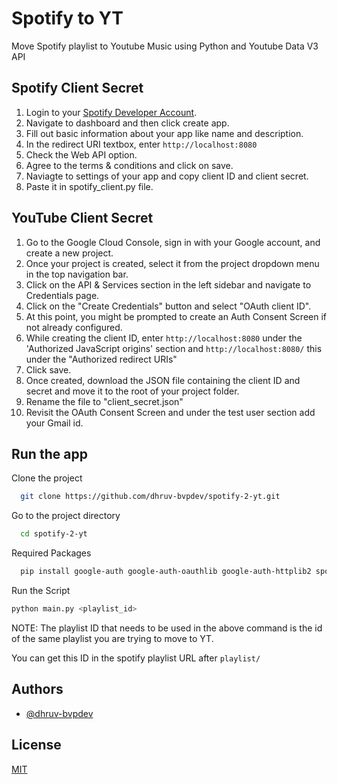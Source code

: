 
# Spotify to YT

Move Spotify playlist to Youtube Music using Python and Youtube Data V3 API




## Spotify Client Secret
1. Login to your [Spotify Developer Account](https://developer.spotify.com/).
2. Navigate to dashboard and then click create app.
3. Fill out basic information about your app like name and description.
4. In the redirect URI textbox, enter `http://localhost:8080`
5. Check the Web API option.
6. Agree to the terms & conditions and click on save.
7. Naviagte to settings of your app and copy client ID and client secret.
8. Paste it in spotify_client.py file.
## YouTube Client Secret
1. Go to the Google Cloud Console, sign in with your Google account, and create a new project.
2. Once your project is created, select it from the project dropdown menu in the top navigation bar.
3. Click on the API & Services section in the left sidebar and navigate to Credentials page.
4. Click on the "Create Credentials" button and select "OAuth client ID". 
5. At this point, you might be prompted to create an Auth Consent Screen if not already configured.
6. While creating the client ID, enter `http://localhost:8080` under the 'Authorized JavaScript origins' section and `http://localhost:8080/` this under the "Authorized redirect URIs"  
7. Click save.
8. Once created, download the JSON file containing the client ID and secret and move it to the root of your project folder. 
9. Rename the file to "client_secret.json"
10. Revisit the OAuth Consent Screen and under the test user section add your Gmail id.



## Run the app

Clone the project

```bash
  git clone https://github.com/dhruv-bvpdev/spotify-2-yt.git
```

Go to the project directory

```bash
  cd spotify-2-yt
```

Required Packages

```bash
  pip install google-auth google-auth-oauthlib google-auth-httplib2 spotipy pytube
```
Run the Script

```bash
python main.py <playlist_id>
```

NOTE: The playlist ID that needs to be used in the above command is the id of the same playlist you are trying to move to YT.

You can get this ID in the spotify playlist URL after `playlist/`


## Authors

- [@dhruv-bvpdev](https://www.github.com/dhruv-bvpdev)


## License

[MIT](https://github.com/dhruv-bvpdev/spotify-2-yt/blob/main/LICENSE)



    


